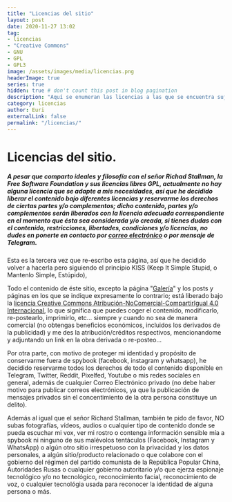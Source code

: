 ```yaml
---
title: "Licencias del sitio"
layout: post
date: 2020-11-27 13:02
tag:
- licencias
- "Creative Commons"
- GNU
- GPL
- GPL3
image: /assets/images/media/licencias.png
headerImage: true
series: true
hidden: true # don't count this post in blog pagination
description: "Aquí se enumeran las licencias a las que se encuentra sujeto el sitio y los créditos de el software y tecnologías usadas en el mismo."
category: licencias
author: Euri
externalLink: false
permalink: "/licencias/"
---
```


# Licencias del sitio.

##### A pesar que comparto ideales y filosofía con el señor Richad Stallman, la Free Software Foundation y sus licencias libres GPL, actualmente no hay alguna licencia que se adapte a mis necesidades, así que he decidido liberar el contenido bajo diferentes licencias y reservarme los derechos de ciertas partes y/o complementos; dicho contenido, partes y/o complementos serán liberados con la licencia adecuada correspondiente en el momento que ésta sea considerada y/o creada, si tienes dudas con el contenido, restricciones, libertades, condiciones y/o licencias, no dudes en ponerte en contacto por [correo electrónico](mailto:nieurinaiz@gmail.com) o por mensaje de Telegram.


Esta es la tercera vez que re-escribo esta página, así que he decidido volver a hacerla pero siguiendo el principio KISS (Keep It Simple Stupid, o Mantenlo Simple, Estúpido),

Todo el contenido de éste sitio, excepto la página "[Galería](/galeria/)" y los posts y páginas en los que se indique expresamente lo contrario; está liberado bajo la [licencia Creative Commons Atribución-NoComercial-CompartirIgual 4.0 Internacional](https://creativecommons.org/licenses/by-nc-sa/4.0/), lo que significa que puedes coger el contenido, modificarlo, re-postearlo, imprimirlo, etc… siempre y cuando no sea de manera comercial (no obtengas beneficios económicos, incluidos los derivados de la publicidad) y me des la atribución/créditos respectivos, mencionandome y adjuntando un link en la obra derivada o re-posteo…

Por otra parte, con motivo de proteger mi identidad y propósito de conservarme fuera de spybook (facebook, instagram y whatsapp), he decidido reservarme todos los derechos de todo el contenido disponible en Telegram, Twitter, Reddit, Pixelfed, Youtube o mis redes sociales en general, además de cualquier Correo Electrónico privado (no debe haber motivo para publicar correos electrónicos, ya que la publicación de mensajes privados sin el concentimiento de la otra persona constituye un delito).

Además al igual que el señor Richard Stallman, también te pido de favor, NO subas fotografías, vídeos, audios o cualquier tipo de contenido donde se pueda escuchar mi vox, ver mi rostro o contenga información sensible mía a spybook ni ninguno de sus malévolos tentáculos (Facebook, Instagram y WhatsApp) o algún otro sitio irrespetuoso con la privacidad y los datos personales, a algún sitio/producto relacionado o que colabore con el gobierno del régimen del partido comunista de la República Popular China, Autoridades Rusas o cualquier gobierno autoritario y/o que ejerza espionaje tecnológico y/o no tecnológico, reconocimiento facial, reconocimiento de voz, o cualquier tecnológia usada para reconocer la identidad de alguna persona o más.




